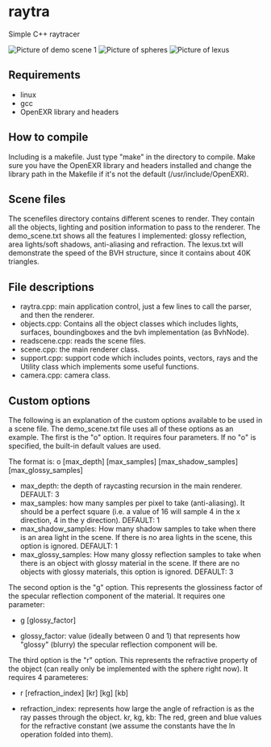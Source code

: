raytra
======

Simple C++ raytracer

![Picture of demo scene 1](https://raw.github.com/fulcircle/raytra/master/renders/demo_scene.png)
![Picture of spheres](https://raw.github.com/fulcircle/raytra/master/renders/spheres.png)
![Picture of lexus](https://raw.github.com/fulcircle/raytra/master/renders/lexus.png)


Requirements
-------------
* linux
* gcc
* OpenEXR library and headers


How to compile
------------
Including is a makefile.  Just type "make" in the directory to compile.  Make sure you have the OpenEXR library and headers installed and change the library path in the Makefile if it's not the default (/usr/include/OpenEXR).

Scene files
------------
The scenefiles directory contains different scenes to render.  They contain all the objects, lighting and position information to pass to the renderer.  The demo_scene.txt shows all the features I implemented: glossy reflection, area lights/soft shadows, anti-aliasing and refraction.  The lexus.txt will demonstrate the speed of the BVH structure, since it contains about 40K triangles.


File descriptions
-----------------
* raytra.cpp: main application control, just a few lines to call the parser, and then the renderer.
* objects.cpp: Contains all the object classes which includes lights, surfaces, boundingboxes and the bvh implementation (as BvhNode).
* readscene.cpp: reads the scene files.
* scene.cpp: the main renderer class.
* support.cpp: support code which includes points, vectors, rays and the Utility class which implements some useful functions.
* camera.cpp: camera class.


Custom options
---------------------------------------
The following is an explanation of the custom options available to be used in a scene file.  The demo_scene.txt file uses all of these options as an example.
The first is the "o" option.  It requires four parameters.  If no "o" is specified, the built-in default values are used.

The format is:
o [max_depth] [max_samples] [max_shadow_samples] [max_glossy_samples]

* max_depth: the depth of raycasting recursion in the main renderer.  DEFAULT: 3
* max_samples: how many samples per pixel to take (anti-aliasing).  It should be a perfect square (i.e. a value of 16 will sample 4 in the x direction, 4 in the y direction). DEFAULT: 1
* max_shadow_samples: How many shadow samples to take when there is an area light in the scene.  If there is no area lights in the scene, this option is ignored. DEFAULT: 1
* max_glossy_samples: How many glossy reflection samples to take when there is an object with glossy material in the scene.  If there are no objects with glossy materials, this option is ignored. DEFAULT: 3


The second option is the "g" option.  This represents the glossiness factor of the specular reflection component of the material.  It requires one parameter:

* g [glossy_factor]

* glossy_factor: value (ideally between 0 and 1) that represents how "glossy" (blurry) the specular reflection component will be.


The third option is the "r" option.  This represents the refractive property of the object (can really only be implemented with the sphere right now).  It requires 4 parameteres:

* r [refraction_index] [kr] [kg] [kb]

* refraction_index: represents how large the angle of refraction is as the ray passes through the object. 
kr, kg, kb: The red, green and blue values for the refractive constant (we assume the constants have the ln operation folded into them).
 

